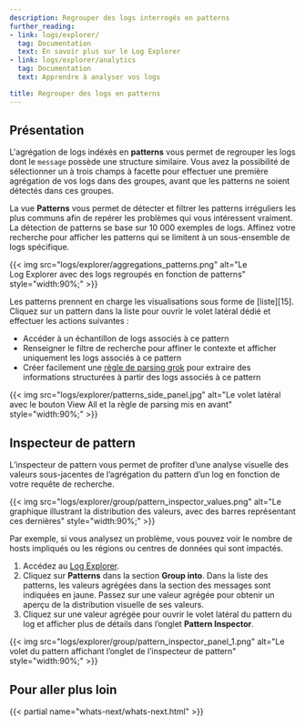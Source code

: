 ```yaml
---
description: Regrouper des logs interrogés en patterns
further_reading:
- link: logs/explorer/
  tag: Documentation
  text: En savoir plus sur le Log Explorer
- link: logs/explorer/analytics
  tag: Documentation
  text: Apprendre à analyser vos logs

title: Regrouper des logs en patterns
---
```


## Présentation

L'agrégation de logs indéxés en **patterns** vous permet de regrouper les logs dont le `message` possède une structure similaire. Vous avez la possibilité de sélectionner un à trois champs à facette pour effectuer une première agrégation de vos logs dans des groupes, avant que les patterns ne soient détectés dans ces groupes.

La vue **Patterns** vous permet de détecter et filtrer les patterns irréguliers les plus communs afin de repérer les problèmes qui vous intéressent vraiment. La détection de patterns se base sur 10 000 exemples de logs. Affinez votre recherche pour afficher les patterns qui se limitent à un sous-ensemble de logs spécifique.

{{< img src="logs/explorer/aggregations_patterns.png" alt="Le Log Explorer avec des logs regroupés en fonction de patterns" style="width:90%;" >}}

Les patterns prennent en charge les visualisations sous forme de [liste][15]. Cliquez sur un pattern dans la liste pour ouvrir le volet latéral dédié et effectuer les actions suivantes :

- Accéder à un échantillon de logs associés à ce pattern
- Renseigner le filtre de recherche pour affiner le contexte et afficher uniquement les logs associés à ce pattern
- Créer facilement une [règle de parsing grok][2] pour extraire des informations structurées à partir des logs associés à ce pattern

{{< img src="logs/explorer/patterns_side_panel.jpg" alt="Le volet latéral avec le bouton View All et la règle de parsing mis en avant" style="width:90%;" >}}

## Inspecteur de pattern

Lʼinspecteur de pattern vous permet de profiter dʼune analyse visuelle des valeurs sous-jacentes de lʼagrégation du pattern dʼun log en fonction de votre requête de recherche.

{{< img src="logs/explorer/group/pattern_inspector_values.png" alt="Le graphique illustrant la distribution des valeurs, avec des barres représentant ces dernières" style="width:90%;" >}}

Par exemple, si vous analysez un problème, vous pouvez voir le nombre de hosts impliqués ou les régions ou centres de données qui sont impactés.

1. Accédez au [Log Explorer][3].
2. Cliquez sur **Patterns** dans la section **Group into**. Dans la liste des patterns, les valeurs agrégées dans la section des messages sont indiquées en jaune. Passez sur une valeur agrégée pour obtenir un aperçu de la distribution visuelle de ses valeurs.
3. Cliquez sur une valeur agrégée pour ouvrir le volet latéral du pattern du log et afficher plus de détails dans lʼonglet **Pattern Inspector**.

{{< img src="logs/explorer/group/pattern_inspector_panel_1.png" alt="Le volet du pattern affichant lʼonglet de lʼinspecteur de pattern" style="width:90%;" >}}

## Pour aller plus loin

{{< partial name="whats-next/whats-next.html" >}}

[1]: /fr/logs/explorer/visualize/#list-aggregates-of-logs
[2]: /fr/logs/log_configuration/processors/#grok-parser
[3]: https://app.datadoghq.com/logs
